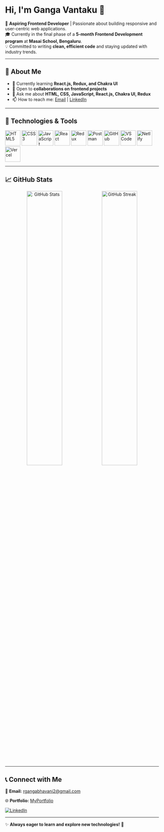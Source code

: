
                                     
  # Hi, I'm Ganga Vantaku 👋  

🚀 **Aspiring Frontend Developer** | Passionate about building responsive and user-centric web applications.  
🎓 Currently in the final phase of a **5-month Frontend Development program** at **Masai School, Bengaluru**.  
💡 Committed to writing **clean, efficient code** and staying updated with industry trends.  

---

## 🔹 About Me  
- 🌱 Currently learning **React.js, Redux, and Chakra UI**  
- 🤝 Open to **collaborations on frontend projects**  
- 💬 Ask me about **HTML, CSS, JavaScript, React.js, Chakra UI, Redux**  
- 📫 How to reach me: [Email](mailto:rgangabhavani2@gmail.com) | [LinkedIn](https://www.linkedin.com/in/bavaniganga)  

---

## 🚀 Technologies & Tools  

<p align="left">
  <img src="https://cdn.jsdelivr.net/gh/devicons/devicon/icons/html5/html5-original.svg" alt="HTML5" width="50" height="50"/>
  <img src="https://cdn.jsdelivr.net/gh/devicons/devicon/icons/css3/css3-original.svg" alt="CSS3" width="50" height="50"/>
  <img src="https://cdn.jsdelivr.net/gh/devicons/devicon/icons/javascript/javascript-original.svg" alt="JavaScript" width="50" height="50"/>
  <img src="https://cdn.jsdelivr.net/gh/devicons/devicon/icons/react/react-original.svg" alt="React" width="50" height="50"/>
  <img src="https://cdn.jsdelivr.net/gh/devicons/devicon/icons/redux/redux-original.svg" alt="Redux" width="50" height="50"/>
  <img src="https://cdn.jsdelivr.net/gh/devicons/devicon/icons/postman/postman-original.svg" alt="Postman" width="50" height="50"/>
  <img src="https://cdn.jsdelivr.net/gh/devicons/devicon/icons/github/github-original.svg" alt="GitHub" width="50" height="50"/>
  <img src="https://cdn.jsdelivr.net/gh/devicons/devicon/icons/vscode/vscode-original.svg" alt="VS Code" width="50" height="50"/>
  <img src="https://cdn.jsdelivr.net/gh/devicons/devicon/icons/netlify/netlify-original.svg" alt="Netlify" width="50" height="50"/>
  <img src="https://cdn.jsdelivr.net/gh/devicons/devicon/icons/vercel/vercel-original.svg" alt="Vercel" width="50" height="50"/>
</p>

---

## 📈 GitHub Stats  

<p align="center">
  <img src="https://github-readme-stats.vercel.app/api?username=YourGitHubUsername&show_icons=true&theme=radical" width="48%" alt="GitHub Stats"/>
  <img src="https://github-readme-streak-stats.herokuapp.com/?user=YourGitHubUsername&theme=radical" width="48%" alt="GitHub Streak"/>
</p>

---

## 📞 Connect with Me  

📧 **Email:** [rgangabhavani2@gmail.com](mailto:rgangabhavani2@gmail.com)  

🌐 **Portfolio:** [MyPortfolio](https://gangahasan.github.io/Ganga-portfolio/)  

[![LinkedIn](https://img.shields.io/badge/LinkedIn-0A66C2?style=for-the-badge&logo=linkedin&logoColor=white)](https://www.linkedin.com/in/bavaniganga)  

---

✨ **Always eager to learn and explore new technologies!** 🚀  
